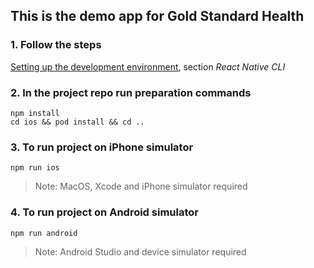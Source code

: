 ## This is the demo app for Gold Standard Health

### 1. Follow the steps
[Setting up the development environment](https://reactnative.dev/docs/environment-setup), section *React Native CLI*

### 2. In the project repo run preparation commands

	npm install
	cd ios && pod install && cd ..

### 3. To run project on iPhone simulator

	npm run ios

> Note: MacOS, Xcode and iPhone simulator required

### 4. To run project on Android simulator

	npm run android

> Note: Android Studio and device simulator required
